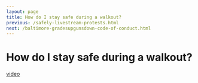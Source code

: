 ```yaml
---
layout: page
title: How do I stay safe during a walkout?
previous: /safely-livestream-protests.html
next: /baltimore-gradesupgunsdown-code-of-conduct.html
---
```


How do I stay safe during a walkout?
================

[video](https://youtu.be/MNHW_m03voA)
